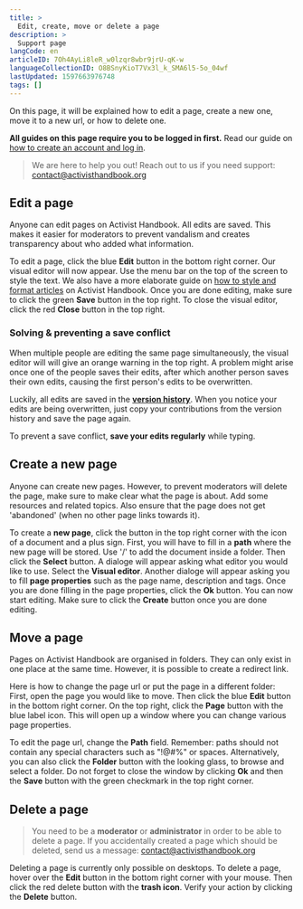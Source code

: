 ```yaml
---
title: >
  Edit, create, move or delete a page
description: >
  Support page
langCode: en
articleID: 7Oh4AyLi8leR_w0lzqr8wbr9jrU-qK-w
languageCollectionID: O8BSnyKioT7Vx3l_k_SMA6l5-5o_04wf
lastUpdated: 1597663976748
tags: []
---
```


On this page, it will be explained how to edit a page, create a new one, move it to a new url, or how to delete one.

**All guides on this page require you to be logged in first.** Read our guide on [how to create an account and log in](/support/log-in-or-register).

> We are here to help you out! Reach out to us if you need support: [contact@activisthandbook.org](mailto:contact@activisthandbook.org)

## Edit a page

Anyone can edit pages on Activist Handbook. All edits are saved. This makes it easier for moderators to prevent vandalism and creates transparency about who added what information.

To edit a page, click the blue **Edit** button in the bottom right corner. Our visual editor will now appear. Use the menu bar on the top of the screen to style the text. We also have a more elaborate guide on [how to style and format articles](/support/edit-create-move-or-delete-a-page/@) on Activist Handbook. Once you are done editing, make sure to click the green **Save** button in the top right. To close the visual editor, click the red **Close** button in the top right.

### Solving & preventing a save conflict

When multiple people are editing the same page simultaneously, the visual editor will will give an orange warning in the top right. A problem might arise once one of the people saves their edits, after which another person saves their own edits, causing the first person's edits to be overwritten.

Luckily, all edits are saved in the [**version history**](/support/edit-create-move-or-delete-a-page/#). When you notice your edits are being overwritten, just copy your contributions from the version history and save the page again.

To prevent a save conflict, **save your edits regularly** while typing.

## Create a new page

Anyone can create new pages. However, to prevent moderators will delete the page, make sure to make clear what the page is about. Add some resources and related topics. Also ensure that the page does not get 'abandoned' (when no other page links towards it).

To create a **new page**, click the button in the top right corner with the icon of a document and a plus sign. First, you will have to fill in a **path** where the new page will be stored. Use '/' to add the document inside a folder. Then click the **Select** button. A dialoge will appear asking what editor you would like to use. Select the **Visual editor**. Another dialoge will appear asking you to fill **page properties** such as the page name, description and tags. Once you are done filling in the page properties, click the **Ok** button. You can now start editing. Make sure to click the **Create** button once you are done editing.

## Move a page

Pages on Activist Handbook are organised in folders. They can only exist in one place at the same time. However, it is possible to create a redirect link.

Here is how to change the page url or put the page in a different folder: First, open the page you would like to move. Then click the blue **Edit** button in the bottom right corner. On the top right, click the **Page** button with the blue label icon. This will open up a window where you can change various page properties.

To edit the page url, change the **Path** field. Remember: paths should not contain any special characters such as "!@#%" or spaces. Alternatively, you can also click the **Folder** button with the looking glass, to browse and select a folder. Do not forget to close the window by clicking **Ok** and then the **Save** button with the green checkmark in the top right corner.

## Delete a page

> You need to be a **moderator** or **administrator** in order to be able to delete a page. If you accidentally created a page which should be deleted, send us a message: [contact@activisthandbook.org](mailto:contact@activisthandbook.org)

Deleting a page is currently only possible on desktops. To delete a page, hover over the **Edit** button in the bottom right corner with your mouse. Then click the red delete button with the **trash icon**. Verify your action by clicking the **Delete** button.